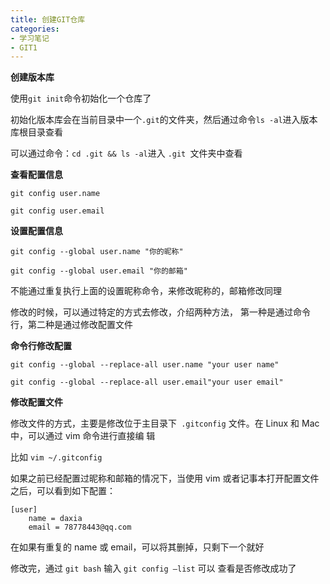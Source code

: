 ```yaml
---
title: 创建GIT仓库
categories: 
- 学习笔记
- GIT1
---
```


**创建版本库**

使用`git init`命令初始化一个仓库了

初始化版本库会在当前目录中一个`.git`的文件夹，然后通过命令`ls -al`进入版本库根目录查看

可以通过命令：`cd .git && ls -al`进入 `.git `文件夹中查看

**查看配置信息**

```
git config user.name
```

```
git config user.email
```

**设置配置信息**

```
git config --global user.name "你的昵称"
```

```
git config --global user.email "你的邮箱"
```

不能通过重复执行上面的设置昵称命令，来修改昵称的，邮箱修改同理

修改的时候，可以通过特定的方式去修改，介绍两种方法， 第一种是通过命令行，第二种是通过修改配置文件

**命令行修改配置**

```
git config --global --replace-all user.name "your user name"
```

```
git config --global --replace-all user.email"your user email"
```

**修改配置文件**

修改文件的方式，主要是修改位于主目录下` .gitconfig` 文件。在 Linux 和 Mac 中，可以通过 vim 命令进行直接编 辑

比如 `vim ~/.gitconfig`

如果之前已经配置过昵称和邮箱的情况下，当使用 vim 或者记事本打开配置文件之后，可以看到如下配置：

```
[user]
	name = daxia 
	email = 78778443@qq.com
```

在如果有重复的 name 或 email，可以将其删掉，只剩下一个就好

修改完，通过 `git bash` 输入 `git config –list` 可以 查看是否修改成功了